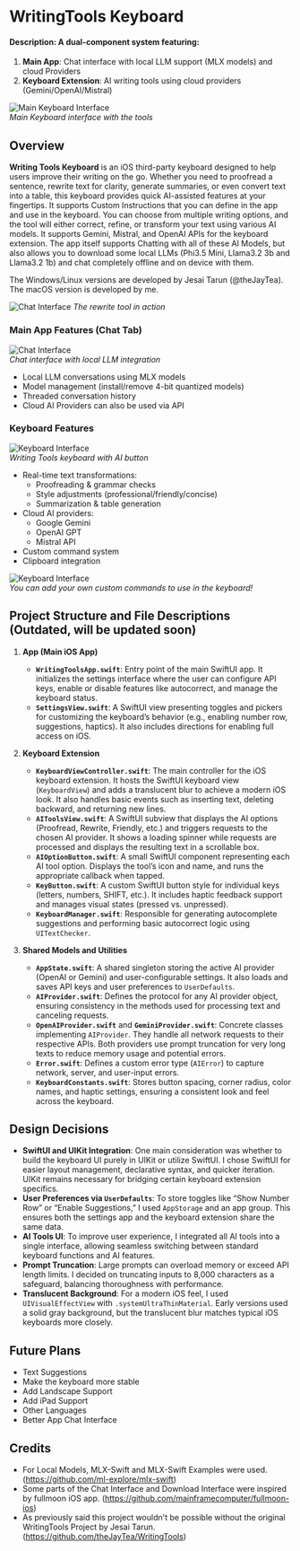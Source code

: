 # WritingTools Keyboard

#### Description: A dual-component system featuring:
1. **Main App**: Chat interface with local LLM support (MLX models) and cloud Providers
2. **Keyboard Extension**: AI writing tools using cloud providers (Gemini/OpenAI/Mistral)

![Main Keyboard Interface](Images/keyboard.PNG)  
*Main Keyboard interface with the tools*

## Overview

**Writing Tools Keyboard** is an iOS third-party keyboard designed to help users improve their writing on the go. Whether you need to proofread a sentence, rewrite text for clarity, generate summaries, or even convert text into a table, this keyboard provides quick AI-assisted features at your fingertips. It supports Custom Instructions that you can define in the app and use in the keyboard. You can choose from multiple writing options, and the tool will either correct, refine, or transform your text using various AI models. It supports Gemini, Mistral, and OpenAI APIs for the keyboard extension. The app itself supports Chatting with all of these AI Models, but also allows you to download some local LLMs (Phi3.5 Mini, Llama3.2 3b and Llama3.2 1b) and chat completely offline and on device with them.

The Windows/Linux versions are developed by Jesai Tarun (@theJayTea). The macOS version is developed by me. 

![Chat Interface](Images/rewrite.PNG)
*The rewrite tool in action*

### Main App Features (Chat Tab)
![Chat Interface](Images/chatmodels.PNG)  
*Chat interface with local LLM integration*

- Local LLM conversations using MLX models
- Model management (install/remove 4-bit quantized models)
- Threaded conversation history
- Cloud AI Providers can also be used via API

### Keyboard Features
![Keyboard Interface](Images/settings.PNG)  
*Writing Tools keyboard with AI button*

- Real-time text transformations:
  - Proofreading & grammar checks
  - Style adjustments (professional/friendly/concise)
  - Summarization & table generation
- Cloud AI providers:
  - Google Gemini
  - OpenAI GPT
  - Mistral API
- Custom command system
- Clipboard integration

![Keyboard Interface](Images/custom.PNG)  
*You can add your own custom commands to use in the keyboard!*

## Project Structure and File Descriptions (Outdated, will be updated soon)

1. **App (Main iOS App)**  
   - **`WritingToolsApp.swift`**: Entry point of the main SwiftUI app. It initializes the settings interface where the user can configure API keys, enable or disable features like autocorrect, and manage the keyboard status.  
   - **`SettingsView.swift`**: A SwiftUI view presenting toggles and pickers for customizing the keyboard’s behavior (e.g., enabling number row, suggestions, haptics). It also includes directions for enabling full access on iOS.

2. **Keyboard Extension**  
   - **`KeyboardViewController.swift`**: The main controller for the iOS keyboard extension. It hosts the SwiftUI keyboard view (`KeyboardView`) and adds a translucent blur to achieve a modern iOS look. It also handles basic events such as inserting text, deleting backward, and returning new lines.  
   - **`AIToolsView.swift`**: A SwiftUI subview that displays the AI options (Proofread, Rewrite, Friendly, etc.) and triggers requests to the chosen AI provider. It shows a loading spinner while requests are processed and displays the resulting text in a scrollable box.  
   - **`AIOptionButton.swift`**: A small SwiftUI component representing each AI tool option. Displays the tool’s icon and name, and runs the appropriate callback when tapped.  
   - **`KeyButton.swift`**: A custom SwiftUI button style for individual keys (letters, numbers, SHIFT, etc.). It includes haptic feedback support and manages visual states (pressed vs. unpressed).  
   - **`KeyboardManager.swift`**: Responsible for generating autocomplete suggestions and performing basic autocorrect logic using `UITextChecker`.

3. **Shared Models and Utilities**  
   - **`AppState.swift`**: A shared singleton storing the active AI provider (OpenAI or Gemini) and user-configurable settings. It also loads and saves API keys and user preferences to `UserDefaults`.  
   - **`AIProvider.swift`**: Defines the protocol for any AI provider object, ensuring consistency in the methods used for processing text and canceling requests.  
   - **`OpenAIProvider.swift`** and **`GeminiProvider.swift`**: Concrete classes implementing `AIProvider`. They handle all network requests to their respective APIs. Both providers use prompt truncation for very long texts to reduce memory usage and potential errors.  
   - **`Error.swift`**: Defines a custom error type (`AIError`) to capture network, server, and user-input errors.
   - **`KeyboardConstants.swift`**: Stores button spacing, corner radius, color names, and haptic settings, ensuring a consistent look and feel across the keyboard.

## Design Decisions

- **SwiftUI and UIKit Integration**: One main consideration was whether to build the keyboard UI purely in UIKit or utilize SwiftUI. I chose SwiftUI for easier layout management, declarative syntax, and quicker iteration. UIKit remains necessary for bridging certain keyboard extension specifics.  
- **User Preferences via `UserDefaults`**: To store toggles like “Show Number Row” or “Enable Suggestions,” I used `AppStorage` and an app group. This ensures both the settings app and the keyboard extension share the same data.  
- **AI Tools UI**: To improve user experience, I integrated all AI tools into a single interface, allowing seamless switching between standard keyboard functions and AI features.
- **Prompt Truncation**: Large prompts can overload memory or exceed API length limits. I decided on truncating inputs to 8,000 characters as a safeguard, balancing thoroughness with performance.  
- **Translucent Background**: For a modern iOS feel, I used `UIVisualEffectView` with `.systemUltraThinMaterial`. Early versions used a solid gray background, but the translucent blur matches typical iOS keyboards more closely.

## Future Plans

- Text Suggestions
- Make the keyboard more stable
- Add Landscape Support
- Add iPad Support
- Other Languages
- Better App Chat Interface

## Credits
- For Local Models, MLX-Swift and MLX-Swift Examples were used. (https://github.com/ml-explore/mlx-swift)
- Some parts of the Chat Interface and Download Interface were inspired by fullmoon iOS app. (https://github.com/mainframecomputer/fullmoon-ios)
- As previously said this project wouldn't be possible without the original WritingTools Project by Jesai Tarun. (https://github.com/theJayTea/WritingTools)

